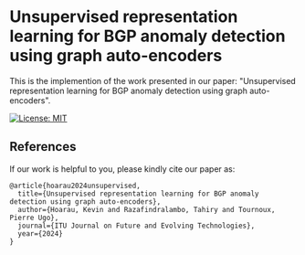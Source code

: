 # Unsupervised representation learning for BGP anomaly detection using graph auto-encoders

This is the implemention of the work presented in our paper:
"Unsupervised representation learning for BGP anomaly detection using graph auto-encoders".

[![License: MIT](https://img.shields.io/badge/License-MIT-yellow.svg)](https://opensource.org/licenses/MIT)

## References

If our work is helpful to you, please kindly cite our paper as:
```
@article{hoarau2024unsupervised,
  title={Unsupervised representation learning for BGP anomaly detection using graph auto-encoders},
  author={Hoarau, Kevin and Razafindralambo, Tahiry and Tournoux, Pierre Ugo},
  journal={ITU Journal on Future and Evolving Technologies},
  year={2024}
}
```
